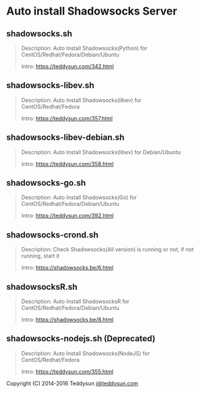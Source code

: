 # Auto install Shadowsocks Server

## shadowsocks.sh

> Description: Auto Install Shadowsocks(Python) for CentOS/Redhat/Fedora/Debian/Ubuntu
> 
> Intro: https://teddysun.com/342.html

## shadowsocks-libev.sh

> Description: Auto Install Shadowsocks(libev) for CentOS/Redhat/Fedora
> 
> Intro: https://teddysun.com/357.html

## shadowsocks-libev-debian.sh

> Description: Auto Install Shadowsocks(libev) for Debian/Ubuntu
> 
> Intro: https://teddysun.com/358.html

## shadowsocks-go.sh

> Description: Auto Install Shadowsocks(Go) for CentOS/Redhat/Fedora/Debian/Ubuntu
> 
> Intro: https://teddysun.com/392.html

## shadowsocks-crond.sh

> Description: Check Shadowsocks(All version) is running or not, if not running, start it
> 
> Intro: https://shadowsocks.be/6.html

## shadowsocksR.sh

> Description: Auto Install ShadowsocksR for CentOS/Redhat/Fedora/Debian/Ubuntu
> 
> Intro: https://shadowsocks.be/8.html

## shadowsocks-nodejs.sh (Deprecated)

> Description: Auto Install Shadowsocks(NodeJS) for CentOS/Redhat/Fedora
> 
> Intro: https://teddysun.com/355.html

Copyright (C) 2014-2016 Teddysun <i@teddysun.com>